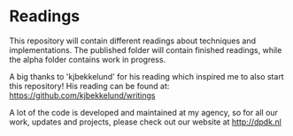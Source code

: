 Readings
========
This repository will contain different readings about techniques and implementations. The published
folder will contain finished readings, while the alpha folder contains work in progress.

A big thanks to 'kjbekkelund' for his reading which inspired me to also start this repository! His
reading can be found at: https://github.com/kjbekkelund/writings

A lot of the code is developed and maintained at my agency, so for all our work, updates and projects,
please check out our website at http://dpdk.nl